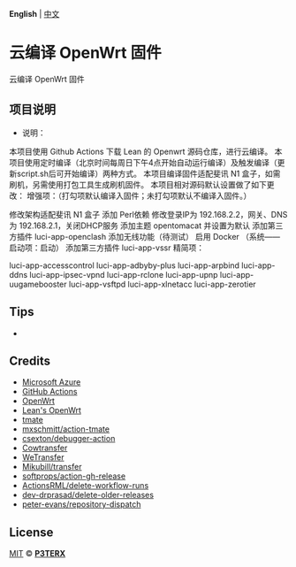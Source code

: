 **English** | [中文](https://p3terx.com/archives/build-openwrt-with-github-actions.html)

# 云编译 OpenWrt 固件

云编译 OpenWrt 固件


## 项目说明

- 说明：

本项目使用 Github Actions 下载 Lean 的 Openwrt 源码仓库，进行云编译。
本项目使用定时编译（北京时间每周日下午4点开始自动运行编译）及触发编译（更新script.sh后可开始编译）两种方式。
本项目编译固件适配斐讯 N1 盒子，如需刷机，另需使用打包工具生成刷机固件。
本项目相对源码默认设置做了如下更改：
增强项：（打勾项默认编译入固件；未打勾项默认不编译入固件。）

 修改架构适配斐讯 N1 盒子
 添加 Perl依赖
 修改登录IP为 192.168.2.2，网关、DNS为 192.168.2.1，关闭DHCP服务
 添加主题 opentomacat 并设置为默认
 添加第三方插件 luci-app-openclash
 添加无线功能（待测试）
 启用 Docker （系统——启动项：启动）
 添加第三方插件 luci-app-vssr
精简项：

 luci-app-accesscontrol
 luci-app-adbyby-plus
 luci-app-arpbind
 luci-app-ddns
 luci-app-ipsec-vpnd
 luci-app-rclone
 luci-app-upnp
 luci-app-uugamebooster
 luci-app-vsftpd
 luci-app-xlnetacc
 luci-app-zerotier



## Tips

- 

## Credits

- [Microsoft Azure](https://azure.microsoft.com)
- [GitHub Actions](https://github.com/features/actions)
- [OpenWrt](https://github.com/openwrt/openwrt)
- [Lean's OpenWrt](https://github.com/coolsnowwolf/lede)
- [tmate](https://github.com/tmate-io/tmate)
- [mxschmitt/action-tmate](https://github.com/mxschmitt/action-tmate)
- [csexton/debugger-action](https://github.com/csexton/debugger-action)
- [Cowtransfer](https://cowtransfer.com)
- [WeTransfer](https://wetransfer.com/)
- [Mikubill/transfer](https://github.com/Mikubill/transfer)
- [softprops/action-gh-release](https://github.com/softprops/action-gh-release)
- [ActionsRML/delete-workflow-runs](https://github.com/ActionsRML/delete-workflow-runs)
- [dev-drprasad/delete-older-releases](https://github.com/dev-drprasad/delete-older-releases)
- [peter-evans/repository-dispatch](https://github.com/peter-evans/repository-dispatch)

## License

[MIT](https://github.com/P3TERX/Actions-OpenWrt/blob/main/LICENSE) © [**P3TERX**](https://p3terx.com)
